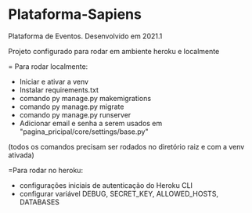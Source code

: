 # Plataforma-Sapiens
Plataforma de Eventos. Desenvolvido em 2021.1 

Projeto configurado para rodar em ambiente heroku e localmente

= Para rodar localmente:
- Iniciar e ativar a venv
- Instalar requirements.txt
- comando py manage.py makemigrations
- comando py manage.py migrate
- comando py manage.py runserver
- Adicionar email e senha a serem usados em "pagina_pricipal/core/settings/base.py"

(todos os comandos precisam ser rodados no diretório raiz e com a venv ativada)

=Para rodar no heroku:
- configurações iniciais de autenticação do Heroku CLI
- configurar variável DEBUG, SECRET_KEY, ALLOWED_HOSTS, DATABASES
